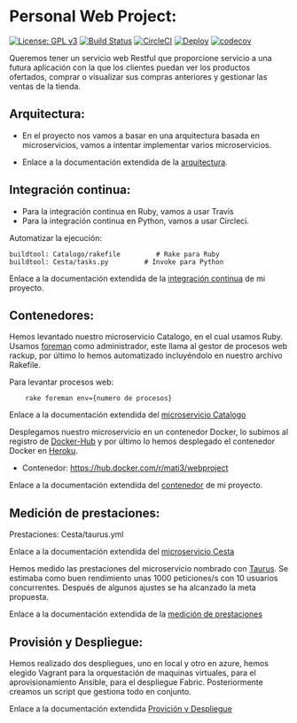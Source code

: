 # Personal Web Project:
[![License: GPL v3](https://img.shields.io/badge/License-GPLv3-blue.svg)](https://www.gnu.org/licenses/gpl-3.0) [![Build Status](https://travis-ci.com/mati3/CC-WebProject.svg?branch=master)](https://travis-ci.com/mati3/CC-WebProject) [![CircleCI](https://circleci.com/gh/mati3/CC-WebProject.svg?style=svg)](https://circleci.com/gh/mati3/CC-WebProject) [![Deploy](https://www.herokucdn.com/deploy/button.svg)](https://cc-webproject.herokuapp.com/)  [![codecov](https://codecov.io/gh/mati3/CC-WebProject/branch/master/graph/badge.svg)](https://codecov.io/gh/mati3/CC-WebProject)


Queremos tener un servicio web Restful que proporcione servicio a una futura aplicación con la que los clientes puedan ver los productos ofertados, comprar o visualizar sus compras anteriores y gestionar las ventas de la tienda.

## Arquitectura:

* En el proyecto nos vamos a basar en una arquitectura basada en microservicios, vamos a intentar implementar varios microservicios.

* Enlace a la documentación extendida de la [arquitectura](doc/arquitectura.md).

## Integración continua:

* Para la integración continua en Ruby, vamos a usar Travis
* Para la integración continua en Python, vamos a usar Circleci.

Automatizar la ejecución:

    buildtool: Catalogo/rakefile         # Rake para Ruby 
    buildtool: Cesta/tasks.py         # Invoke para Python

Enlace a la documentación extendida de la [integración continua](doc/integracion_continua.md) de mi proyecto. 

## Contenedores:

Hemos levantado nuestro microservicio Catalogo, en el cual usamos Ruby.
Usamos [foreman](https://github.com/ddollar/foreman) como administrador, este llama al gestor de procesos web rackup, por último lo hemos automatizado incluyéndolo en nuestro archivo Rakefile.

Para levantar procesos web:

        rake foreman env={numero de procesos}

Enlace a la documentación extendida del [microservicio Catalogo](doc/microservicioCatalogo.md)

Desplegamos nuestro microservicio en un contenedor Docker, lo subimos al registro de [Docker-Hub](https://hub.docker.com/r/mati3/webproject) y por último lo hemos desplegado el contenedor Docker en [Heroku](https://dashboard.heroku.com/apps/cc-webproject).

- Contenedor: https://hub.docker.com/r/mati3/webproject

Enlace a la documentación extendida del [contenedor](doc/contenedores.md) de mi proyecto. 

## Medición de prestaciones:

Prestaciones: Cesta/taurus.yml

Enlace a la documentación extendida del [microservicio Cesta](doc/microservicioCesta.md)

Hemos medido las prestaciones del microservicio nombrado con [Taurus](https://gettaurus.org/). Se estimaba como buen rendimiento unas 1000 peticiones/s  con 10 usuarios concurrentes. Después de algunos ajustes se ha alcanzado la meta propuesta.

Enlace a la documentación extendida de la [medición de prestaciones](doc/taurusCesta.md)

## Provisión y Despliegue:

Hemos realizado dos despliegues, uno en local y otro en azure, hemos elegido Vagrant para  la orquestación de maquinas virtuales, para el aprovisionamiento Ansible, para el despliegue Fabric. Posteriormente creamos un script que gestiona todo en conjunto.

Enlace a la documentación extendida [Provición y Despliegue](doc/provision_y_despliegue.md)